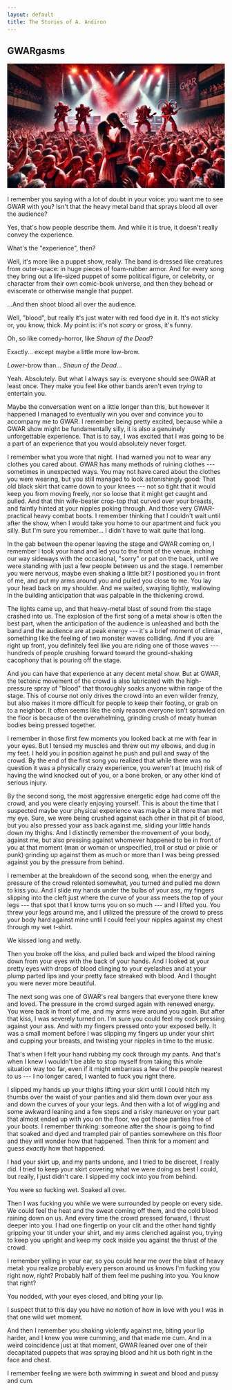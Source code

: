 ```yaml
---
layout: default
title: The Stories of A. Andiron
---
```


## GWARgasms

![](./GWARgasm-illo.jpg)

I remember you saying with a lot of doubt in your voice: you want me to see GWAR with you? Isn't that the heavy metal band that sprays blood all over the audience?

Yes, that's how people describe them. And while it is true, it doesn't really convey the experience.

What's the "experience", then?

Well, it's more like a puppet show, really. The band is dressed like creatures from outer-space: in huge pieces of foam-rubber armor. And for every song they bring out a life-sized puppet of some political figure, or celebrity, or character from their own comic-book universe, and then they behead or eviscerate or otherwise mangle that puppet.

...And then shoot blood all over the audience.

Well, "blood", but really it's just water with red food dye in it. It's not sticky or, you know, thick. My point is: it's not _scary_ or gross, it's funny.

Oh, so like comedy-horror, like _Shaun of the Dead_?

Exactly... except maybe a little more low-brow.

_Lower_-brow than... _Shaun of the Dead_...

Yeah. Absolutely. But what I always say is: everyone should see GWAR at least once. They make you feel like other bands aren't even _trying_ to entertain you.

Maybe the conversation went on a little longer than this, but however it happened I managed to eventually win you over and convince you to accompany me to GWAR. I remember being pretty excited, because while a GWAR show might be fundamentally silly, it is also a genuinely unforgettable experience. That is to say, I was excited that I was going to be a part of an experience that you would absolutely never forget.

I remember what you wore that night. I had warned you not to wear any clothes you cared about. GWAR has many methods of ruining clothes --- sometimes in unexpected ways. You may not have cared about the clothes you were wearing, but you still managed to look astonishingly good: That old black skirt that came down to your knees --- not so tight that it would keep you from moving freely, nor so loose that it might get caught and pulled. And that thin wife-beater crop-top that curved over your breasts, and faintly hinted at your nipples poking through. And those very GWAR-practical heavy combat boots. I remember thinking that I couldn't wait until after the show, when I would take you home to our apartment and fuck you silly. But I'm sure you remember... I didn't have to wait quite that long.

In the gab between the opener leaving the stage and GWAR coming on, I remember I took your hand and led you to the front of the venue, inching our way sideways with the occasional, "sorry" or pat on the back, until we were standing with just a few people between us and the stage. I remember you were nervous, maybe even shaking a little bit? I positioned you in front of me, and put my arms around you and pulled you close to me. You lay your head back on my shoulder. And we waited, swaying lightly, wallowing in the building anticipation that was palpable in the thickening crowd.

The lights came up, and that heavy-metal blast of sound from the stage crashed into us. The explosion of the first song of a metal show is often the best part, when the anticipation of the audience is unleashed and both the band and the audience are at peak energy --- it's a brief moment of climax, something like the feeling of two monster waves colliding. And if you are right up front, you definitely feel like you are riding one of those waves --- hundreds of people crushing forward toward the ground-shaking cacophony that is pouring off the stage. 

And you can have that experience at any decent metal show. But at GWAR, the tectonic movement of the crowd is also lubricated with the high-pressure spray of "blood" that thoroughly soaks anyone within range of the stage. This of course not only drives the crowd into an even wilder frenzy, but also makes it more difficult for people to keep their footing, or grab on to a neighbor. It often seems like the only reason everyone isn't sprawled on the floor is because of the overwhelming, grinding crush of meaty human bodies being pressed together.

I remember in those first few moments you looked back at me with fear in your eyes. But I tensed my muscles and threw out my elbows, and dug in my feet. I held you in position against he push and pull and sway of the crowd. By the end of the first song you realized that while there was no question it was a physically crazy experience, you weren't at (much) risk of having the wind knocked out of you, or a bone broken, or any other kind of serious injury.

By the second song, the most aggressive energetic edge had come off the crowd, and you were clearly enjoying yourself. This is about the time that I suspected maybe your physical experience was maybe a bit more than met my eye. Sure, we were being crushed against each other in that pit of blood, but you also pressed your ass back against me, sliding your little hands down my thighs. And I distinctly remember the movement of your body, against me, but also pressing against whomever happened to be in front of you at that moment (man or woman or unspecified, troll or stud or pixie or punk) grinding up against them as much or more than I was being pressed against you by the pressure from behind.

I remember at the breakdown of the second song, when the energy and pressure of the crowd relented somewhat, you turned and pulled me down to kiss you. And I slide my hands under the bulbs of your ass, my fingers slipping into the cleft just where the curve of your ass meets the top of your legs --- that spot that I know turns you on so much --- and I lifted you. You threw your legs around me, and I utilized the pressure of the crowd to press your body hard against mine until I could feel your nipples against my chest through my wet t-shirt. 

We kissed long and wetly.

Then you broke off the kiss, and pulled back and wiped the blood raining down from your eyes with the back of your hands. And I looked at your pretty eyes with drops of blood clinging to your eyelashes and at your plump parted lips and your pretty face streaked with blood. And I thought you were never more beautiful.

The next song was one of GWAR's real bangers that everyone there knew and loved. The pressure in the crowd surged again with renewed energy. You were back in front of me, and my arms were around you again. But after that kiss, I was severely turned on. I'm sure you could feel my cock pressing against your ass. And with my fingers pressed onto your exposed belly. It was a small moment before I was slipping my fingers up under your shirt and cupping your breasts, and twisting your nipples in time to the music.

That's when I felt your hand rubbing my cock through my pants. And that's when I knew I wouldn't be able to stop myself from taking this whole situation way too far, even if it might embarrass a few of the people nearest to us --- I no longer cared, I wanted to fuck you right there.

I slipped my hands up your thighs lifting your skirt until I could hitch my thumbs over the waist of your panties and slid them down over your ass and down the curves of your your legs. And then with a lot of wiggling and some awkward leaning and a few steps and a risky maneuver on your part that almost ended up with you on the floor, we got those panties free of your boots. I remember thinking: someone after the show is going to find that soaked and dyed and trampled pair of panties somewhere on this floor and they will wonder how that happened. Then think for a moment and guess _exactly_ how that happened.

I had your skirt up, and my pants undone, and I tried to be discreet, I really did. I tried to keep your skirt covering what we were doing as best I could, but really, I just didn't care. I sipped my cock into you from behind.

You were so fucking wet. Soaked all over.

Then I was fucking you while we were surrounded by people on every side. We could feel the heat and the sweat coming off them, and the cold blood raining down on us. And every time the crowd pressed forward, I thrust deeper into you. I had one fingertip on your clit and the other hand tightly gripping your tit under your shirt, and my arms clenched against you, trying to keep you upright and keep my cock inside you against the thrust of the crowd.

I remember yelling in your ear, so you could hear me over the blast of heavy metal: you realize probably every person around us knows I'm fucking you right now, right? Probably half of them feel me pushing into you. You know that right?

You nodded, with your eyes closed, and biting your lip.

I suspect that to this day you have no notion of how in love with you I was in that one wild wet moment.

And then I remember you shaking violently against me, biting your lip harder, and I knew you were cumming, and that made me cum. And in a weird coincidence just at that moment, GWAR leaned over one of their decapitated puppets that was spraying blood and hit us both right in the face and chest.

I remember feeling we were both swimming in sweat and blood and pussy and cum.

